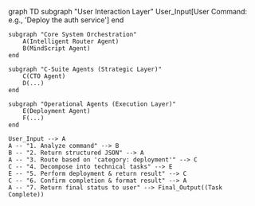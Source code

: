 graph TD
    subgraph "User Interaction Layer"
        User_Input[User Command: e.g., 'Deploy the auth service']
    end

    subgraph "Core System Orchestration"
        A(Intelligent Router Agent)
        B(MindScript Agent)
    end

    subgraph "C-Suite Agents (Strategic Layer)"
        C(CTO Agent)
        D(...)
    end
    
    subgraph "Operational Agents (Execution Layer)"
        E(Deployment Agent)
        F(...)
    end

    User_Input --> A
    A -- "1. Analyze command" --> B
    B -- "2. Return structured JSON" --> A
    A -- "3. Route based on 'category: deployment'" --> C
    C -- "4. Decompose into technical tasks" --> E
    E -- "5. Perform deployment & return result" --> C
    C -- "6. Confirm completion & format result" --> A
    A -- "7. Return final status to user" --> Final_Output((Task Complete))
